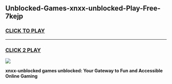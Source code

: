 
## Unblocked-Games-xnxx-unblocked-Play-Free-7kejp
<h3>
<a href="https://premium76.site?title=xnxx-unblocked&ref=20M">CLICK TO PLAY</a></h3>
<hr>

<h3>
<a href="https://premium76.site?title=xnxx-unblocked&ref=20M">CLICK 2 PLAY</a>
  
</h3>

<a href="https://premium76.site?title=xnxx-unblocked&ref=19M"><img src="https://clearcache.store/games.png"></a>


**xnxx-unblocked games unblocked: Your Gateway to Fun and Accessible Online Gaming**
